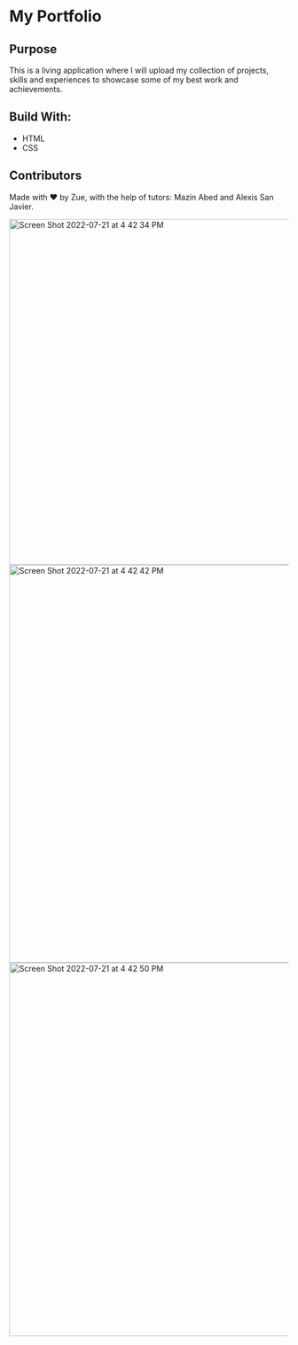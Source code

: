 # My Portfolio

## Purpose 
This is a living application where I will upload my collection of projects, skills and experiences to showcase some of my best work and achievements. 

## Build With:
* HTML
* CSS

## Contributors
Made with &hearts; by Zue, with the help of tutors: Mazin Abed and Alexis San Javier. 

<img width="624" alt="Screen Shot 2022-07-21 at 4 42 34 PM" src="https://user-images.githubusercontent.com/107950028/180332651-d0fd254a-b4fa-4c04-853a-15c7ce2c6d0b.png">
<img width="718" alt="Screen Shot 2022-07-21 at 4 42 42 PM" src="https://user-images.githubusercontent.com/107950028/180332659-a34e8478-668d-457f-90f8-e4c7c8e7743f.png">
<img width="674" alt="Screen Shot 2022-07-21 at 4 42 50 PM" src="https://user-images.githubusercontent.com/107950028/180332664-d554ef01-fd53-4b2e-9c84-4b20e59cded7.png">
